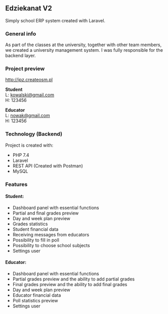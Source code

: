 ## Edziekanat V2
Simply school ERP system created with Laravel.

### General info
As part of the classes at the university, together with other team members, we created a university management system.
I was fully responsible for the backend layer.

### Project preview
http://ipz.createosm.pl

<b>Student</b><br>
L: kowalski@gmail.com<br>
H: 123456<br>

<b>Educator</b><br>
L: nowak@gmail.com<br>
H: 123456<br>

### Technology (Backend)
Project is created with:
* PHP 7.4
* Laravel
* REST API (Created with Postman)
* MySQL

### Features
#### Student:
* Dashboard panel with essential functions
* Partial and final grades preview
* Day and week plan preview
* Grades statistics
* Student financial data
* Receiving messages from educators
* Possibility to fill in poll
* Possibility to choose school subjects
* Settings user

#### Educator:
* Dashboard panel with essential functions
* Partial grades preview and the ability to add partial grades
* Final grades preview and the ability to add final grades
* Day and week plan preview
* Educator financial data
* Poll statistics preview
* Settings user

 

